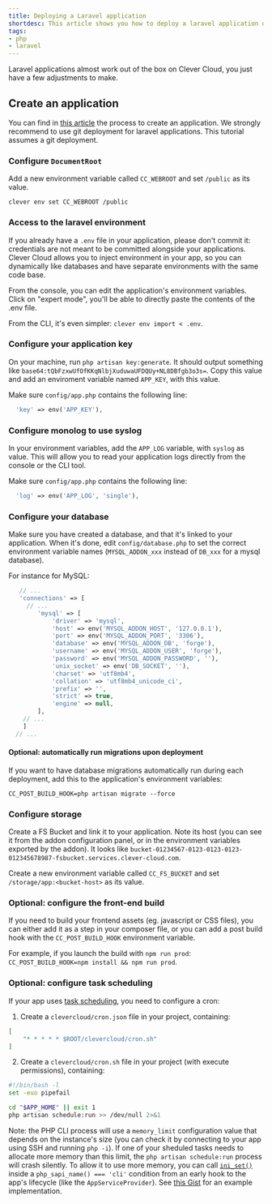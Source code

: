 ```yaml
---
title: Deploying a Laravel application
shortdesc: This article shows you how to deploy a laravel application on Clever Cloud.
tags:
- php
- laravel
---
```


Laravel applications almost work out of the box on Clever Cloud, you just have a few adjustments to make.

## Create an application

You can find in [this article](/doc/clever-cloud-overview/add-application/#create-an-application) the process to create an
application.
We strongly recommend to use git deployment for laravel applications. This tutorial assumes a git deployment.

### Configure `DocumentRoot`

Add a new environment variable called `CC_WEBROOT` and set `/public` as its value.

```
clever env set CC_WEBROOT /public
```

### Access to the laravel environment

If you already have a `.env` file in your application, please don't commit it: credentials are not meant to be committed alongside your applications. Clever Cloud allows you to inject environment in your app, so you can dynamically like databases and have separate environments with the same code base.

From the console, you can edit the application's environment variables. Click on "expert mode", you'll be able to directly paste the contents of the .env file.

From the CLI, it's even simpler: `clever env import < .env`.

### Configure your application key

On your machine, run `php artisan key:generate`. It should output something like `base64:tQbFzxwUfOfKKqNlbjXuduwaUFDQUy+NL8DBfgb3o3s=`. Copy this value and add an enviroment variable named `APP_KEY`, with this value.

Make sure `config/app.php` contains the following line:

```php
  'key' => env('APP_KEY'),
```

### Configure monolog to use syslog

In your environment variables, add the `APP_LOG` variable, with `syslog` as value. This will allow you to read your application logs directly from the console or the CLI tool.

Make sure `config/app.php` contains the following line:

```php
  'log' => env('APP_LOG', 'single'),
```

### Configure your database

Make sure you have created a database, and that it's linked to your application. When it's done, edit `config/database.php` to set the correct environment variable names (`MYSQL_ADDON_xxx` instead of `DB_xxx` for a mysql database).

For instance for MySQL:

```php
   // ...
   'connections' => [
     // ...
        'mysql' => [
            'driver' => 'mysql',
            'host' => env('MYSQL_ADDON_HOST', '127.0.0.1'),
            'port' => env('MYSQL_ADDON_PORT', '3306'),
            'database' => env('MYSQL_ADDON_DB', 'forge'),
            'username' => env('MYSQL_ADDON_USER', 'forge'),
            'password' => env('MYSQL_ADDON_PASSWORD', ''),
            'unix_socket' => env('DB_SOCKET', ''),
            'charset' => 'utf8mb4',
            'collation' => 'utf8mb4_unicode_ci',
            'prefix' => '',
            'strict' => true,
            'engine' => null,
        ],
    // ...
    ]
  // ...
```

#### Optional: automatically run migrations upon deployment

If you want to have database migrations automatically run during each deployment, add this to the application's environment variables:

```
CC_POST_BUILD_HOOK=php artisan migrate --force
```

### Configure storage

Create a FS Bucket and link it to your application. Note its host (you can see it from the addon configuration panel, or in the environment variables exported by the addon). It looks like `bucket-01234567-0123-0123-0123-012345678987-fsbucket.services.clever-cloud.com`.

Create a new environment variable called `CC_FS_BUCKET` and set `/storage/app:<bucket-host>` as its value.

### Optional: configure the front-end build

If you need to build your frontend assets (eg. javascript or CSS files), you can either add it as a step in your composer file, or you can add a post build hook with the `CC_POST_BUILD_HOOK` environment variable.

For example, if you launch the build with `npm run prod`: `CC_POST_BUILD_HOOK=npm install && npm run prod`.

### Optional: configure task scheduling

If your app uses [task scheduling](https://laravel.com/docs/scheduling), you need to configure a cron:

1. Create a `clevercloud/cron.json` file in your project, containing:

```json
[
    "* * * * * $ROOT/clevercloud/cron.sh"
]
```

2. Create a `clevercloud/cron.sh` file in your project (with execute permissions), containing:

```bash
#!/bin/bash -l
set -euo pipefail

cd "$APP_HOME" || exit 1
php artisan schedule:run >> /dev/null 2>&1
```

Note: the PHP CLI process will use a `memory_limit` configuration value that depends on the instance's size (you can check it by connecting to your app using SSH and running `php -i`).
If one of your sheduled tasks needs to allocate more memory than this limit, the `php artisan schedule:run` process will crash silently.
To allow it to use more memory, you can call [`ini_set()`](https://www.php.net/manual/en/function.ini-set) inside a `php_sapi_name() === 'cli'` condition from an early hook to the app's lifecycle (like the `AppServiceProvider`).
See [this Gist](https://gist.github.com/dsferruzza/e57dd3db957efe7a649325868f0024a4) for an example implementation.
